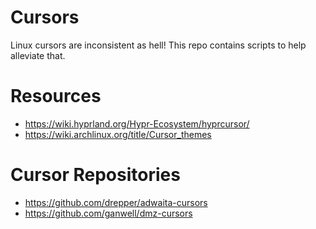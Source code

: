 # Cursors
Linux cursors are inconsistent as hell! This repo contains scripts to help alleviate that.

# Resources
- https://wiki.hyprland.org/Hypr-Ecosystem/hyprcursor/
- https://wiki.archlinux.org/title/Cursor_themes

# Cursor Repositories
- https://github.com/drepper/adwaita-cursors
- https://github.com/ganwell/dmz-cursors
